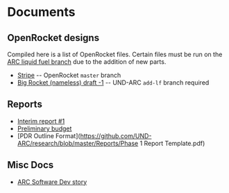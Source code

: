 # Documents

## OpenRocket designs

Compiled here is a list of OpenRocket files.  Certain files must be run on the [ARC liquid fuel branch](https://github.com/UND-ARC/openrocket/tree/add-lf) due to the addition of new parts.

* [Stripe](https://github.com/UND-ARC/research/blob/master/OpenRocket/stripe-draft1.ork) -- OpenRocket `master` branch
* [Big Rocket (nameless) draft -1](https://github.com/UND-ARC/research/blob/master/OpenRocket/webb1-draft1.ork) -- UND-ARC `add-lf` branch required

## Reports

* [Interim report #1](https://github.com/UND-ARC/research/blob/master/Reports/Interim_1.docx)
* [Preliminary budget](https://github.com/UND-ARC/research/blob/master/Budgeting/BillOfMaterials.xlsx)
* [PDR Outline Format](https://github.com/UND-ARC/research/blob/master/Reports/Phase 1 Report Template.pdf)

## Misc Docs

* [ARC Software Dev story](https://github.com/UND-ARC/research/blob/master/arc-story.pdf)
